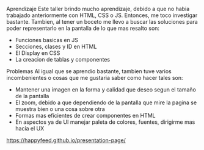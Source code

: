 Aprendizaje 
Este taller brindo mucho aprendizaje, debido a que no habia trabajado anteriormente con HTML, CSS o JS. Entonces, me toco investigar bastante.
Tambien, al tener un boceto me llevo a buscar las soluciones para poder representarlo en la pantalla
de lo que mas resalto son:

- Funciones basicas en JS
- Secciones, clases y ID en HTML
- El Display en CSS
- La creacion de tablas y componentes

Problemas
Al igual que se aprendio bastante, tambien tuve varios incombenientes o cosas que me gustaria saber como hacer tales son:
- Mantener una imagen en la forma y calidad que deseo segun el tamaño de la pantalla
- El zoom, debido a que dependiendo de la pantalla que mire la pagina se muestra bien o una cosa sobre otra
- Formas mas eficientes de crear componentes en HTML
- En aspectos ya de UI manejar paleta de colores, fuentes, dirigirme mas hacia el UX

https://happyfeed.github.io/presentation-page/
